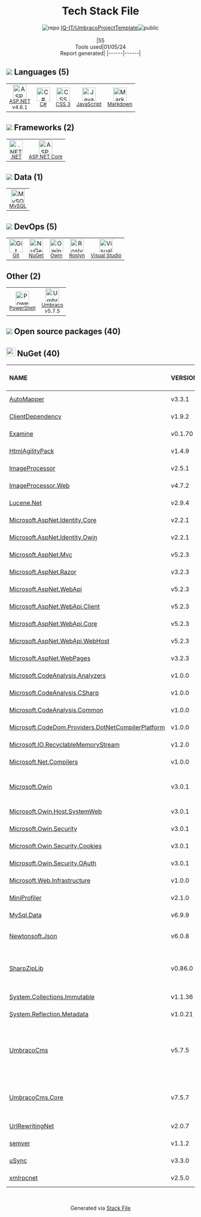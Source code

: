<!--
&lt;--- Readme.md Snippet without images Start ---&gt;
## Tech Stack
IQ-IT/UmbracoProjectTemplate is built on the following main stack:

- [.NET](http://www.microsoft.com/net/) – Frameworks (Full Stack)
- [C#](http://csharp.net) – Languages
- [MySQL](http://www.mysql.com) – Databases
- [Markdown](http://daringfireball.net/projects/markdown/) – Languages
- [JavaScript](https://developer.mozilla.org/en-US/docs/Web/JavaScript) – Languages
- [Visual Studio](http://msdn.microsoft.com/en-us/vstudio/aa718325.aspx) – Integrated Development Environment
- [Umbraco](http://umbraco.com) – Self-Hosted Blogging / CMS
- [PowerShell](https://docs.microsoft.com/en-us/powershell/) – Shells
- [Owin](http://owin.org/) – Web Server Interface
- [ASP.NET](https://www.asp.net/) – Languages
- [ASP.NET Core](docs.microsoft.com/en-us/aspnet/core/) – Frameworks (Full Stack)
- [Roslyn](https://github.com/dotnet/roslyn) – Code Review

Full tech stack [here](/techstack.md)

&lt;--- Readme.md Snippet without images End ---&gt;

&lt;--- Readme.md Snippet with images Start ---&gt;
## Tech Stack
IQ-IT/UmbracoProjectTemplate is built on the following main stack:

- <img width='25' height='25' src='https://img.stackshare.io/service/1014/IoPy1dce_400x400.png' alt='.NET'/> [.NET](http://www.microsoft.com/net/) – Frameworks (Full Stack)
- <img width='25' height='25' src='https://img.stackshare.io/service/1015/1200px-C_Sharp_wordmark.svg.png' alt='C#'/> [C#](http://csharp.net) – Languages
- <img width='25' height='25' src='https://img.stackshare.io/service/1025/logo-mysql-170x170.png' alt='MySQL'/> [MySQL](http://www.mysql.com) – Databases
- <img width='25' height='25' src='https://img.stackshare.io/service/1147/markdown.png' alt='Markdown'/> [Markdown](http://daringfireball.net/projects/markdown/) – Languages
- <img width='25' height='25' src='https://img.stackshare.io/service/1209/javascript.jpeg' alt='JavaScript'/> [JavaScript](https://developer.mozilla.org/en-US/docs/Web/JavaScript) – Languages
- <img width='25' height='25' src='https://img.stackshare.io/service/1451/SR2hUhQN.png' alt='Visual Studio'/> [Visual Studio](http://msdn.microsoft.com/en-us/vstudio/aa718325.aspx) – Integrated Development Environment
- <img width='25' height='25' src='https://img.stackshare.io/service/2005/hIGLHjkE_400x400.png' alt='Umbraco'/> [Umbraco](http://umbraco.com) – Self-Hosted Blogging / CMS
- <img width='25' height='25' src='https://img.stackshare.io/service/3681/powershell-logo.png' alt='PowerShell'/> [PowerShell](https://docs.microsoft.com/en-us/powershell/) – Shells
- <img width='25' height='25' src='https://img.stackshare.io/service/4967/New_Project__95_.png' alt='Owin'/> [Owin](http://owin.org/) – Web Server Interface
- <img width='25' height='25' src='https://img.stackshare.io/service/6755/2c45151a4a11d3a3c8e71bb34dd069d6_400x400.png' alt='ASP.NET'/> [ASP.NET](https://www.asp.net/) – Languages
- <img width='25' height='25' src='https://img.stackshare.io/service/11331/asp.net-core.png' alt='ASP.NET Core'/> [ASP.NET Core](docs.microsoft.com/en-us/aspnet/core/) – Frameworks (Full Stack)
- <img width='25' height='25' src='https://img.stackshare.io/service/20930/default_275fb27c037c57f3394917ebca90dc2465c97ed8.png' alt='Roslyn'/> [Roslyn](https://github.com/dotnet/roslyn) – Code Review

Full tech stack [here](/techstack.md)

&lt;--- Readme.md Snippet with images End ---&gt;
-->
<div align="center">

# Tech Stack File
![](https://img.stackshare.io/repo.svg "repo") [IQ-IT/UmbracoProjectTemplate](https://github.com/IQ-IT/UmbracoProjectTemplate)![](https://img.stackshare.io/public_badge.svg "public")
<br/><br/>
|55<br/>Tools used|01/05/24 <br/>Report generated|
|------|------|
</div>

## <img src='https://img.stackshare.io/languages.svg'/> Languages (5)
<table><tr>
  <td align='center'>
  <img width='36' height='36' src='https://img.stackshare.io/service/6755/2c45151a4a11d3a3c8e71bb34dd069d6_400x400.png' alt='ASP.NET'>
  <br>
  <sub><a href="https://www.asp.net/">ASP.NET</a></sub>
  <br>
  <sub>v4.6.1</sub>
</td>

<td align='center'>
  <img width='36' height='36' src='https://img.stackshare.io/service/1015/1200px-C_Sharp_wordmark.svg.png' alt='C#'>
  <br>
  <sub><a href="http://csharp.net">C#</a></sub>
  <br>
  <sub></sub>
</td>

<td align='center'>
  <img width='36' height='36' src='https://img.stackshare.io/service/6727/css.png' alt='CSS 3'>
  <br>
  <sub><a href="https://developer.mozilla.org/en-US/docs/Web/CSS/CSS3">CSS 3</a></sub>
  <br>
  <sub></sub>
</td>

<td align='center'>
  <img width='36' height='36' src='https://img.stackshare.io/service/1209/javascript.jpeg' alt='JavaScript'>
  <br>
  <sub><a href="https://developer.mozilla.org/en-US/docs/Web/JavaScript">JavaScript</a></sub>
  <br>
  <sub></sub>
</td>

<td align='center'>
  <img width='36' height='36' src='https://img.stackshare.io/service/1147/markdown.png' alt='Markdown'>
  <br>
  <sub><a href="http://daringfireball.net/projects/markdown/">Markdown</a></sub>
  <br>
  <sub></sub>
</td>

</tr>
</table>

## <img src='https://img.stackshare.io/frameworks.svg'/> Frameworks (2)
<table><tr>
  <td align='center'>
  <img width='36' height='36' src='https://img.stackshare.io/service/1014/IoPy1dce_400x400.png' alt='.NET'>
  <br>
  <sub><a href="http://www.microsoft.com/net/">.NET</a></sub>
  <br>
  <sub></sub>
</td>

<td align='center'>
  <img width='36' height='36' src='https://img.stackshare.io/service/11331/asp.net-core.png' alt='ASP.NET Core'>
  <br>
  <sub><a href="docs.microsoft.com/en-us/aspnet/core/">ASP.NET Core</a></sub>
  <br>
  <sub></sub>
</td>

</tr>
</table>

## <img src='https://img.stackshare.io/databases.svg'/> Data (1)
<table><tr>
  <td align='center'>
  <img width='36' height='36' src='https://img.stackshare.io/service/1025/logo-mysql-170x170.png' alt='MySQL'>
  <br>
  <sub><a href="http://www.mysql.com">MySQL</a></sub>
  <br>
  <sub></sub>
</td>

</tr>
</table>

## <img src='https://img.stackshare.io/devops.svg'/> DevOps (5)
<table><tr>
  <td align='center'>
  <img width='36' height='36' src='https://img.stackshare.io/service/1046/git.png' alt='Git'>
  <br>
  <sub><a href="http://git-scm.com/">Git</a></sub>
  <br>
  <sub></sub>
</td>

<td align='center'>
  <img width='36' height='36' src='https://img.stackshare.io/service/2637/6I3oEOP4_400x400.jpg' alt='NuGet'>
  <br>
  <sub><a href="https://www.nuget.org/">NuGet</a></sub>
  <br>
  <sub></sub>
</td>

<td align='center'>
  <img width='36' height='36' src='https://img.stackshare.io/service/4967/New_Project__95_.png' alt='Owin'>
  <br>
  <sub><a href="http://owin.org/">Owin</a></sub>
  <br>
  <sub></sub>
</td>

<td align='center'>
  <img width='36' height='36' src='https://img.stackshare.io/service/20930/default_275fb27c037c57f3394917ebca90dc2465c97ed8.png' alt='Roslyn'>
  <br>
  <sub><a href="https://github.com/dotnet/roslyn">Roslyn</a></sub>
  <br>
  <sub></sub>
</td>

<td align='center'>
  <img width='36' height='36' src='https://img.stackshare.io/service/1451/SR2hUhQN.png' alt='Visual Studio'>
  <br>
  <sub><a href="http://msdn.microsoft.com/en-us/vstudio/aa718325.aspx">Visual Studio</a></sub>
  <br>
  <sub></sub>
</td>

</tr>
</table>

## Other (2)
<table><tr>
  <td align='center'>
  <img width='36' height='36' src='https://img.stackshare.io/service/3681/powershell-logo.png' alt='PowerShell'>
  <br>
  <sub><a href="https://docs.microsoft.com/en-us/powershell/">PowerShell</a></sub>
  <br>
  <sub></sub>
</td>

<td align='center'>
  <img width='36' height='36' src='https://img.stackshare.io/service/2005/hIGLHjkE_400x400.png' alt='Umbraco'>
  <br>
  <sub><a href="http://umbraco.com">Umbraco</a></sub>
  <br>
  <sub>v5.7.5</sub>
</td>

</tr>
</table>


## <img src='https://img.stackshare.io/group.svg' /> Open source packages (40)</h2>

## <img width='24' height='24' src='https://img.stackshare.io/service/2637/6I3oEOP4_400x400.jpg'/> NuGet (40)

|NAME|VERSION|LAST UPDATED|LAST UPDATED BY|LICENSE|VULNERABILITIES|
|:------|:------|:------|:------|:------|:------|
|[AutoMapper](https://www.nuget.org/AutoMapper)|v3.3.1|01/16/17|Jesper Hauge |MIT|N/A|
|[ClientDependency](https://www.nuget.org/ClientDependency)|v1.9.2|01/16/17|Jesper Hauge |N/A|N/A|
|[Examine](https://www.nuget.org/Examine)|v0.1.70|01/16/17|Jesper Hauge |N/A|N/A|
|[HtmlAgilityPack](https://www.nuget.org/HtmlAgilityPack)|v1.4.9|01/16/17|Jesper Hauge |N/A|N/A|
|[ImageProcessor](https://www.nuget.org/ImageProcessor)|v2.5.1|01/16/17|Jesper Hauge |N/A|N/A|
|[ImageProcessor.Web](https://www.nuget.org/ImageProcessor.Web)|v4.7.2|01/16/17|Jesper Hauge |N/A|N/A|
|[Lucene.Net](https://www.nuget.org/Lucene.Net)|v2.9.4|01/16/17|Jesper Hauge |N/A|N/A|
|[Microsoft.AspNet.Identity.Core](https://www.nuget.org/Microsoft.AspNet.Identity.Core)|v2.2.1|01/16/17|Jesper Hauge |Other|N/A|
|[Microsoft.AspNet.Identity.Owin](https://www.nuget.org/Microsoft.AspNet.Identity.Owin)|v2.2.1|01/16/17|Jesper Hauge |Other|[CVE-2023-33170](https://github.com/advisories/GHSA-25c8-p796-jg6r) (High)|
|[Microsoft.AspNet.Mvc](https://www.nuget.org/Microsoft.AspNet.Mvc)|v5.2.3|01/16/17|Jesper Hauge |Apache-2.0|N/A|
|[Microsoft.AspNet.Razor](https://www.nuget.org/Microsoft.AspNet.Razor)|v3.2.3|01/16/17|Jesper Hauge |Apache-2.0|N/A|
|[Microsoft.AspNet.WebApi](https://www.nuget.org/Microsoft.AspNet.WebApi)|v5.2.3|01/16/17|Jesper Hauge |Apache-2.0|N/A|
|[Microsoft.AspNet.WebApi.Client](https://www.nuget.org/Microsoft.AspNet.WebApi.Client)|v5.2.3|01/16/17|Jesper Hauge |Apache-2.0|N/A|
|[Microsoft.AspNet.WebApi.Core](https://www.nuget.org/Microsoft.AspNet.WebApi.Core)|v5.2.3|01/16/17|Jesper Hauge |Apache-2.0|N/A|
|[Microsoft.AspNet.WebApi.WebHost](https://www.nuget.org/Microsoft.AspNet.WebApi.WebHost)|v5.2.3|01/16/17|Jesper Hauge |Apache-2.0|N/A|
|[Microsoft.AspNet.WebPages](https://www.nuget.org/Microsoft.AspNet.WebPages)|v3.2.3|01/16/17|Jesper Hauge |Apache-2.0|N/A|
|[Microsoft.CodeAnalysis.Analyzers](https://www.nuget.org/Microsoft.CodeAnalysis.Analyzers)|v1.0.0|01/11/17|Jesper Hauge |MIT|N/A|
|[Microsoft.CodeAnalysis.CSharp](https://www.nuget.org/Microsoft.CodeAnalysis.CSharp)|v1.0.0|01/11/17|Jesper Hauge |MIT|N/A|
|[Microsoft.CodeAnalysis.Common](https://www.nuget.org/Microsoft.CodeAnalysis.Common)|v1.0.0|01/11/17|Jesper Hauge |MIT|N/A|
|[Microsoft.CodeDom.Providers.DotNetCompilerPlatform](https://www.nuget.org/Microsoft.CodeDom.Providers.DotNetCompilerPlatform)|v1.0.0|01/11/17|Jesper Hauge |N/A|N/A|
|[Microsoft.IO.RecyclableMemoryStream](https://www.nuget.org/Microsoft.IO.RecyclableMemoryStream)|v1.2.0|01/16/17|Jesper Hauge |MIT|N/A|
|[Microsoft.Net.Compilers](https://www.nuget.org/Microsoft.Net.Compilers)|v1.0.0|01/11/17|Jesper Hauge |MIT|N/A|
|[Microsoft.Owin](https://www.nuget.org/Microsoft.Owin)|v3.0.1|01/16/17|Jesper Hauge |Apache-2.0|[CVE-2022-29117](https://github.com/advisories/GHSA-3rq8-h3gj-r5c6) (High)<br/>[CVE-2020-1045](https://github.com/advisories/GHSA-hxrm-9w7p-39cc) (High)|
|[Microsoft.Owin.Host.SystemWeb](https://www.nuget.org/Microsoft.Owin.Host.SystemWeb)|v3.0.1|01/16/17|Jesper Hauge |Apache-2.0|N/A|
|[Microsoft.Owin.Security](https://www.nuget.org/Microsoft.Owin.Security)|v3.0.1|01/16/17|Jesper Hauge |Apache-2.0|N/A|
|[Microsoft.Owin.Security.Cookies](https://www.nuget.org/Microsoft.Owin.Security.Cookies)|v3.0.1|01/16/17|Jesper Hauge |Apache-2.0|[CVE-2022-29117](https://github.com/advisories/GHSA-3rq8-h3gj-r5c6) (High)|
|[Microsoft.Owin.Security.OAuth](https://www.nuget.org/Microsoft.Owin.Security.OAuth)|v3.0.1|01/16/17|Jesper Hauge |Apache-2.0|N/A|
|[Microsoft.Web.Infrastructure](https://www.nuget.org/Microsoft.Web.Infrastructure)|v1.0.0|01/16/17|Jesper Hauge |N/A|N/A|
|[MiniProfiler](https://www.nuget.org/MiniProfiler)|v2.1.0|01/16/17|Jesper Hauge |MIT|N/A|
|[MySql.Data](https://www.nuget.org/MySql.Data)|v6.9.9|01/16/17|Jesper Hauge |N/A|N/A|
|[Newtonsoft.Json](https://www.nuget.org/Newtonsoft.Json)|v6.0.8|01/16/17|Jesper Hauge |MIT|[](https://github.com/advisories/GHSA-8rfx-6mr3-5jh3) (High)<br/>[CVE-2024-21907](https://github.com/advisories/GHSA-5crp-9r3c-p9vr) (High)|
|[SharpZipLib](https://www.nuget.org/SharpZipLib)|v0.86.0|01/16/17|Jesper Hauge |MIT|[CVE-2021-32840](https://github.com/advisories/GHSA-m22m-h4rf-pwq3) (High)<br/>[CVE-2018-1002208](https://github.com/advisories/GHSA-cqj4-m2pc-v9m5) (Moderate)|
|[System.Collections.Immutable](https://www.nuget.org/System.Collections.Immutable)|v1.1.36|01/11/17|Jesper Hauge |MIT|N/A|
|[System.Reflection.Metadata](https://www.nuget.org/System.Reflection.Metadata)|v1.0.21|01/11/17|Jesper Hauge |MIT|N/A|
|[UmbracoCms](https://www.nuget.org/UmbracoCms)|v5.7.5|09/01/17|Jesper Hauge |N/A|[CVE-2020-5811](https://github.com/advisories/GHSA-936x-wgqv-hhgq) (Moderate)<br/>[CVE-2020-29454](https://github.com/advisories/GHSA-4vp3-vfww-8648) (Moderate)<br/>[CVE-2020-9472](https://github.com/advisories/GHSA-j66f-h9hm-975m) (Moderate)|
|[UmbracoCms.Core](https://www.nuget.org/UmbracoCms.Core)|v7.5.7|01/16/17|Jesper Hauge |N/A|[CVE-2017-15280](https://github.com/advisories/GHSA-h2vq-7gf2-qw9v) (Moderate)<br/>[CVE-2020-5809](https://github.com/advisories/GHSA-95qr-67rx-9pgh) (Moderate)|
|[UrlRewritingNet](https://www.nuget.org/UrlRewritingNet)|v2.0.7|01/16/17|Jesper Hauge |N/A|N/A|
|[semver](https://www.nuget.org/semver)|v1.1.2|01/16/17|Jesper Hauge |MIT|N/A|
|[uSync](https://www.nuget.org/uSync)|v3.3.0|01/18/17|Jesper Hauge |N/A|N/A|
|[xmlrpcnet](https://www.nuget.org/xmlrpcnet)|v2.5.0|01/16/17|Jesper Hauge |N/A|N/A|

<br/>
<div align='center'>

Generated via [Stack File](https://github.com/marketplace/stack-file)
